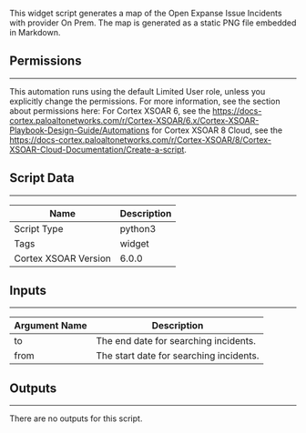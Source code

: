This widget script generates a map of the Open Expanse Issue Incidents with provider On Prem. The map is generated as a static PNG file embedded in Markdown.

## Permissions
---

This automation runs using the default Limited User role, unless you explicitly change the permissions.
For more information, see the section about permissions here: For Cortex XSOAR 6, see the https://docs-cortex.paloaltonetworks.com/r/Cortex-XSOAR/6.x/Cortex-XSOAR-Playbook-Design-Guide/Automations for Cortex XSOAR 8 Cloud, see the https://docs-cortex.paloaltonetworks.com/r/Cortex-XSOAR/8/Cortex-XSOAR-Cloud-Documentation/Create-a-script.

## Script Data
---

| **Name** | **Description** |
| --- | --- |
| Script Type | python3 |
| Tags | widget |
| Cortex XSOAR Version | 6.0.0 |

## Inputs
---

| **Argument Name** | **Description** |
| --- | --- |
| to | The end date for searching incidents. |
| from | The start date for searching incidents. |

## Outputs
---
There are no outputs for this script.
